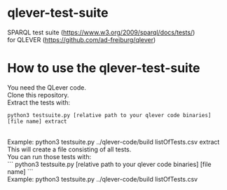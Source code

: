 # qlever-test-suite
SPARQL test suite (https://www.w3.org/2009/sparql/docs/tests/)<br>
for QLEVER (https://github.com/ad-freiburg/qlever) <br>
# How to use the qlever-test-suite
You need the QLever code.<br>
Clone this repository.<br>
Extract the tests with:<br>
```
python3 testsuite.py [relative path to your qlever code binaries] [file name] extract
```
<br>
Example: python3 testsuite.py ../qlever-code/build listOfTests.csv extract
This will create a file consisting of all tests.<br>
You can run those tests with: <br>
```
python3 testsuite.py [relative path to your qlever code binaries] [file name]
```
<br>
Example: python3 testsuite.py ../qlever-code/build listOfTests.csv
